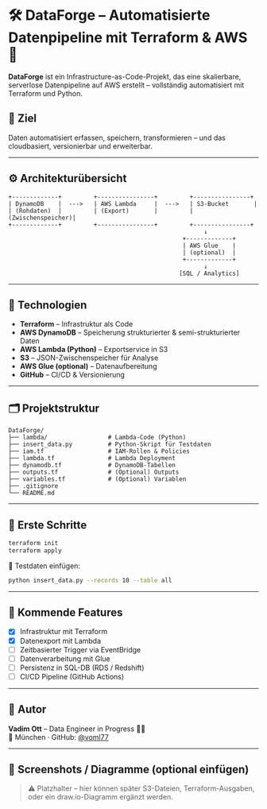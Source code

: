 # 🛠️ DataForge – Automatisierte Datenpipeline mit Terraform & AWS 🚀

**DataForge** ist ein Infrastructure-as-Code-Projekt, das eine skalierbare, serverlose Datenpipeline auf AWS erstellt – vollständig automatisiert mit Terraform und Python.

## 📌 Ziel
Daten automatisiert erfassen, speichern, transformieren – und das cloudbasiert, versionierbar und erweiterbar.

---

## ⚙️ Architekturübersicht

```text
+-------------+         +----------------+         +----------------+
| DynamoDB    |  --->   | AWS Lambda     |  --->   | S3-Bucket       |
| (Rohdaten)  |         | (Export)       |         | (Zwischenspeicher)|
+-------------+         +----------------+         +----------------+
                                                       ↓
                                                 +-------------+
                                                 | AWS Glue    |
                                                 | (optional)  |
                                                 +-------------+
                                                       ↓
                                                [SQL / Analytics]
```

---

## 🔧 Technologien

- **Terraform** – Infrastruktur als Code
- **AWS DynamoDB** – Speicherung strukturierter & semi-strukturierter Daten
- **AWS Lambda (Python)** – Exportservice in S3
- **S3** – JSON-Zwischenspeicher für Analyse
- **AWS Glue (optional)** – Datenaufbereitung
- **GitHub** – CI/CD & Versionierung

---

## 🗂️ Projektstruktur

```
DataForge/
├── lambda/                 # Lambda-Code (Python)
├── insert_data.py          # Python-Skript für Testdaten
├── iam.tf                  # IAM-Rollen & Policies
├── lambda.tf               # Lambda Deployment
├── dynamodb.tf             # DynamoDB-Tabellen
├── outputs.tf              # (Optional) Outputs
├── variables.tf            # (Optional) Variablen
├── .gitignore
└── README.md
```

---

## 🚀 Erste Schritte

```bash
terraform init
terraform apply
```

📌 Testdaten einfügen:
```bash
python insert_data.py --records 10 --table all
```

---

## 📅 Kommende Features

- [x] Infrastruktur mit Terraform
- [x] Datenexport mit Lambda
- [ ] Zeitbasierter Trigger via EventBridge
- [ ] Datenverarbeitung mit Glue
- [ ] Persistenz in SQL-DB (RDS / Redshift)
- [ ] CI/CD Pipeline (GitHub Actions)

---

## 🧠 Autor
**Vadim Ott** – Data Engineer in Progress 👨‍💻  
📍 München · GitHub: [@voml77](https://github.com/voml77)

---

## 📸 Screenshots / Diagramme (optional einfügen)

> ⚠️ Platzhalter – hier können später S3-Dateien, Terraform-Ausgaben, oder ein draw.io-Diagramm ergänzt werden.